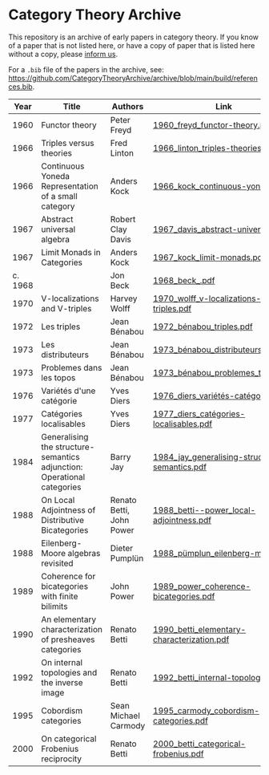 # Category Theory Archive
This repository is an archive of early papers in category theory. If you know of a paper that is not listed here, or have a copy of paper that is listed here without a copy, please [inform us](https://github.com/CategoryTheoryArchive/archive/issues).

For a `.bib` file of the papers in the archive, see: https://github.com/CategoryTheoryArchive/archive/blob/main/build/references.bib.

| Year | Title | Authors | Link |
| --- | --- | --- | --- |
| 1960 | Functor theory | Peter Freyd | [1960_freyd_functor-theory.pdf](https://github.com/CategoryTheoryArchive/archive/blob/main/resources/1960_freyd_functor-theory.pdf) |
| 1966 | Triples versus theories | Fred Linton | [1966_linton_triples-theories.pdf](https://github.com/CategoryTheoryArchive/archive/blob/main/resources/1966_linton_triples-theories.pdf) |
| 1966 | Continuous Yoneda Representation of a small category | Anders Kock | [1966_kock_continuous-yoneda.pdf](https://github.com/CategoryTheoryArchive/archive/blob/main/resources/1966_kock_continuous-yoneda.pdf) |
| 1967 | Abstract universal algebra | Robert Clay Davis | [1967_davis_abstract-universal.pdf](https://github.com/CategoryTheoryArchive/archive/blob/main/resources/1967_davis_abstract-universal.pdf) |
| 1967 | Limit Monads in Categories | Anders Kock | [1967_kock_limit-monads.pdf](https://github.com/CategoryTheoryArchive/archive/blob/main/resources/1967_kock_limit-monads.pdf) |
| c. 1968 |  | Jon Beck | [1968_beck_.pdf](https://github.com/CategoryTheoryArchive/archive/blob/main/resources/1968_beck_.pdf) |
| 1970 | V-localizations and V-triples | Harvey Wolff | [1970_wolff_v-localizations-v-triples.pdf](https://github.com/CategoryTheoryArchive/archive/blob/main/resources/1970_wolff_v-localizations-v-triples.pdf) |
| 1972 | Les triples | Jean Bénabou | [1972_bénabou_triples.pdf](https://github.com/CategoryTheoryArchive/archive/blob/main/resources/1972_bénabou_triples.pdf) |
| 1973 | Les distributeurs | Jean Bénabou | [1973_bénabou_distributeurs.pdf](https://github.com/CategoryTheoryArchive/archive/blob/main/resources/1973_bénabou_distributeurs.pdf) |
| 1973 | Problemes dans les topos | Jean Bénabou | [1973_bénabou_problemes_topos.pdf](https://github.com/CategoryTheoryArchive/archive/blob/main/resources/1973_bénabou_problemes_topos.pdf) |
| 1976 | Variétés d'une catégorie | Yves Diers | [1976_diers_variétés-catégorie.pdf](https://github.com/CategoryTheoryArchive/archive/blob/main/resources/1976_diers_variétés-catégorie.pdf) |
| 1977 | Catégories localisables | Yves Diers | [1977_diers_catégories-localisables.pdf](https://github.com/CategoryTheoryArchive/archive/blob/main/resources/1977_diers_catégories-localisables.pdf) |
| 1984 | Generalising the structure-semantics adjunction: Operational categories | Barry Jay | [1984_jay_generalising-structure-semantics.pdf](https://github.com/CategoryTheoryArchive/archive/blob/main/resources/1984_jay_generalising-structure-semantics.pdf) |
| 1988 | On Local Adjointness of Distributive Bicategories | Renato Betti, John Power | [1988_betti--power_local-adjointness.pdf](https://github.com/CategoryTheoryArchive/archive/blob/main/resources/1988_betti--power_local-adjointness.pdf) |
| 1988 | Eilenberg-Moore algebras revisited | Dieter Pumplün | [1988_pümplun_eilenberg-moore.pdf](https://github.com/CategoryTheoryArchive/archive/blob/main/resources/1988_pümplun_eilenberg-moore.pdf) |
| 1989 | Coherence for bicategories with finite bilimits | John Power | [1989_power_coherence-bicategories.pdf](https://github.com/CategoryTheoryArchive/archive/blob/main/resources/1989_power_coherence-bicategories.pdf) |
| 1990 | An elementary characterization of presheaves categories | Renato Betti | [1990_betti_elementary-characterization.pdf](https://github.com/CategoryTheoryArchive/archive/blob/main/resources/1990_betti_elementary-characterization.pdf) |
| 1992 | On internal topologies and the inverse image | Renato Betti | [1992_betti_internal-topologies.pdf](https://github.com/CategoryTheoryArchive/archive/blob/main/resources/1992_betti_internal-topologies.pdf) |
| 1995 | Cobordism categories | Sean Michael Carmody | [1995_carmody_cobordism-categories.pdf](https://github.com/CategoryTheoryArchive/archive/blob/main/resources/1995_carmody_cobordism-categories.pdf) |
| 2000 | On categorical Frobenius reciprocity | Renato Betti | [2000_betti_categorical-frobenius.pdf](https://github.com/CategoryTheoryArchive/archive/blob/main/resources/2000_betti_categorical-frobenius.pdf) |
